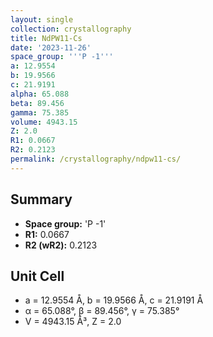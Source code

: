 ```yaml
---
layout: single
collection: crystallography
title: NdPW11-Cs
date: '2023-11-26'
space_group: '''P -1'''
a: 12.9554
b: 19.9566
c: 21.9191
alpha: 65.088
beta: 89.456
gamma: 75.385
volume: 4943.15
Z: 2.0
R1: 0.0667
R2: 0.2123
permalink: /crystallography/ndpw11-cs/
---
```


## Summary

- **Space group:** 'P -1'
- **R1:** 0.0667
- **R2 (wR2):** 0.2123

## Unit Cell
- a = 12.9554 Å, b = 19.9566 Å, c = 21.9191 Å
- α = 65.088°, β = 89.456°, γ = 75.385°
- V = 4943.15 Å³, Z = 2.0
